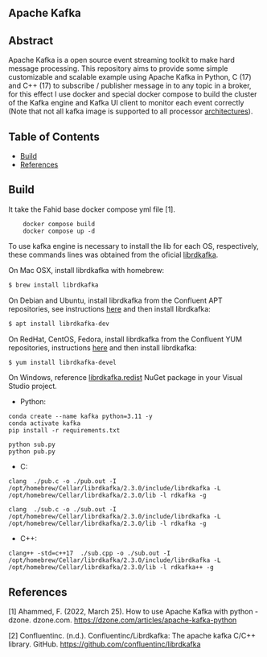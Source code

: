 ## **Apache Kafka**


## Abstract

Apache Kafka is a open source event streaming toolkit to make hard message processing. This repository aims to provide some simple customizable and scalable example using Apache Kafka in Python, C (17) and C++ (17) to subscribe / publisher message in to any topic in a broker, for this effect I use docker and special docker compose to build the cluster of the Kafka engine and Kafka UI client to monitor each event correctly (Note that not all kafka image is supported to all processor [architectures](https://hub.docker.com/r/bitnami/kafka)).


## Table of Contents
- [Build](#build)
- [References](#references)


## Build

It take the Fahid base docker compose yml file [1].

```
    docker compose build 
    docker compose up -d
```

To use kafka engine is necessary to install the lib for each OS, respectively, these commands lines was obtained from the oficial [librdkafka](https://github.com/confluentinc/librdkafka).

On Mac OSX, install librdkafka with homebrew:

```bash
$ brew install librdkafka
```

On Debian and Ubuntu, install librdkafka from the Confluent APT repositories,
see instructions [here](https://docs.confluent.io/current/installation/installing_cp/deb-ubuntu.html#get-the-software) and then install librdkafka:

 ```bash
 $ apt install librdkafka-dev
 ```

On RedHat, CentOS, Fedora, install librdkafka from the Confluent YUM repositories,
instructions [here](https://docs.confluent.io/current/installation/installing_cp/rhel-centos.html#get-the-software) and then install librdkafka:

```bash
$ yum install librdkafka-devel
```

On Windows, reference [librdkafka.redist](https://www.nuget.org/packages/librdkafka.redist/) NuGet package in your Visual Studio project.


- Python:

```
conda create --name kafka python=3.11 -y
conda activate kafka
pip install -r requirements.txt
```

```
python sub.py
python pub.py
```

- C:

```
clang  ./pub.c -o ./pub.out -I /opt/homebrew/Cellar/librdkafka/2.3.0/include/librdkafka -L /opt/homebrew/Cellar/librdkafka/2.3.0/lib -l rdkafka -g 

clang  ./sub.c -o ./sub.out -I /opt/homebrew/Cellar/librdkafka/2.3.0/include/librdkafka -L /opt/homebrew/Cellar/librdkafka/2.3.0/lib -l rdkafka -g 
```

- C++:

```
clang++ -std=c++17  ./sub.cpp -o ./sub.out -I /opt/homebrew/Cellar/librdkafka/2.3.0/include/librdkafka -L /opt/homebrew/Cellar/librdkafka/2.3.0/lib -l rdkafka++ -g 
```

## References

[1] Ahammed, F. (2022, March 25). How to use Apache Kafka with python - dzone. dzone.com. https://dzone.com/articles/apache-kafka-python 

[2] Confluentinc. (n.d.). Confluentinc/Librdkafka: The apache kafka C/C++ library. GitHub. https://github.com/confluentinc/librdkafka 